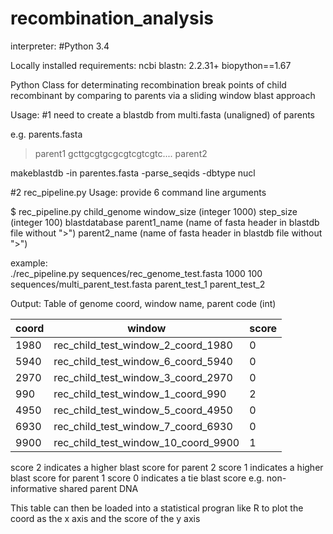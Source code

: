 # recombination_analysis
interpreter: #Python 3.4

Locally installed requirements:
ncbi blastn: 2.2.31+
biopython==1.67


Python Class for determinating recombination break points of child recombinant by comparing to parents via a sliding window blast approach

Usage:
#1 need to create a blastdb from multi.fasta (unaligned) of parents

e.g.
parents.fasta

>parent1
gcttgcgtgcgcgtcgtcgtc....
>parent2

makeblastdb -in parentes.fasta -parse_seqids -dbtype nucl

#2 rec_pipeline.py
Usage: provide 6 command line arguments

$ rec_pipeline.py child_genome window_size (integer 1000) step_size (integer 100) blastdatabase parent1_name (name of fasta header in blastdb file without ">") parent2_name (name of fasta header in blastdb file without ">")

example:  
./rec_pipeline.py sequences/rec_genome_test.fasta 1000 100 sequences/multi_parent_test.fasta parent_test_1 parent_test_2


Output: 
Table of genome coord, window name, parent code (int)


|coord| window| score|
| ------------- | ------------- | ------------- |  
|1980| rec_child_test_window_2_coord_1980 |0|
|5940| rec_child_test_window_6_coord_5940 |0|
|2970| rec_child_test_window_3_coord_2970 |0|
|990 |rec_child_test_window_1_coord_990   |2|
|4950| rec_child_test_window_5_coord_4950 |0|
|6930| rec_child_test_window_7_coord_6930 |0|
|9900| rec_child_test_window_10_coord_9900| 1|


score 2 indicates a higher blast score for parent 2
score 1 indicates a higher blast score for parent 1
score 0 indicates a tie blast score e.g. non-informative shared parent DNA

This table can then be loaded into a statistical progran like R to plot the coord as the x axis and the score of the y axis
